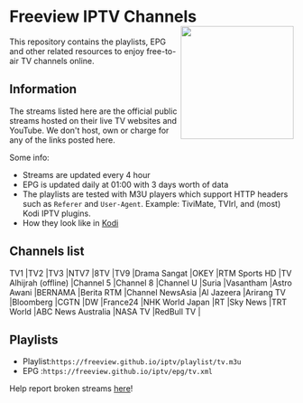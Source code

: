# Freeview IPTV Channels <img align="right" src="http://freeview.github.io/iptv/freeview.png" width="200">
This repository contains the playlists, EPG and other related resources to enjoy free-to-air TV channels online.

## Information
The streams listed here are the official public streams hosted on their live TV websites and YouTube. We don't host, own or charge for any of the links posted here.

Some info:
* Streams are updated every 4 hour
* EPG is updated daily at 01:00 with 3 days worth of data
* The playlists are tested with M3U players which support HTTP headers such as `Referer` and `User-Agent`. Example: TiviMate, TVIrl, and (most) Kodi IPTV plugins. 
* How they look like in [Kodi](https://www.youtube.com/watch?v=u5BUG6iQHUc)

## Channels list
TV1	|TV2	|TV3	|NTV7	|8TV	|TV9	|Drama Sangat	|OKEY	|RTM Sports HD	|TV Alhijrah (offline)	|Channel 5 	|Channel 8 	|Channel U 	|Suria 	|Vasantham 	|Astro Awani 	|BERNAMA 	|Berita RTM	|Channel NewsAsia 	|Al Jazeera	|Arirang TV	|Bloomberg 	|CGTN	|DW	|France24	|NHK World Japan	|RT	|Sky News	|TRT World	|ABC News Australia	|NASA TV	|RedBull TV	|

## Playlists
* Playlist:`https://freeview.github.io/iptv/playlist/tv.m3u`
* EPG     :`https://freeview.github.io/iptv/epg/tv.xml`

Help report broken streams [here](https://github.com/freeview/iptv/issues/new)!
